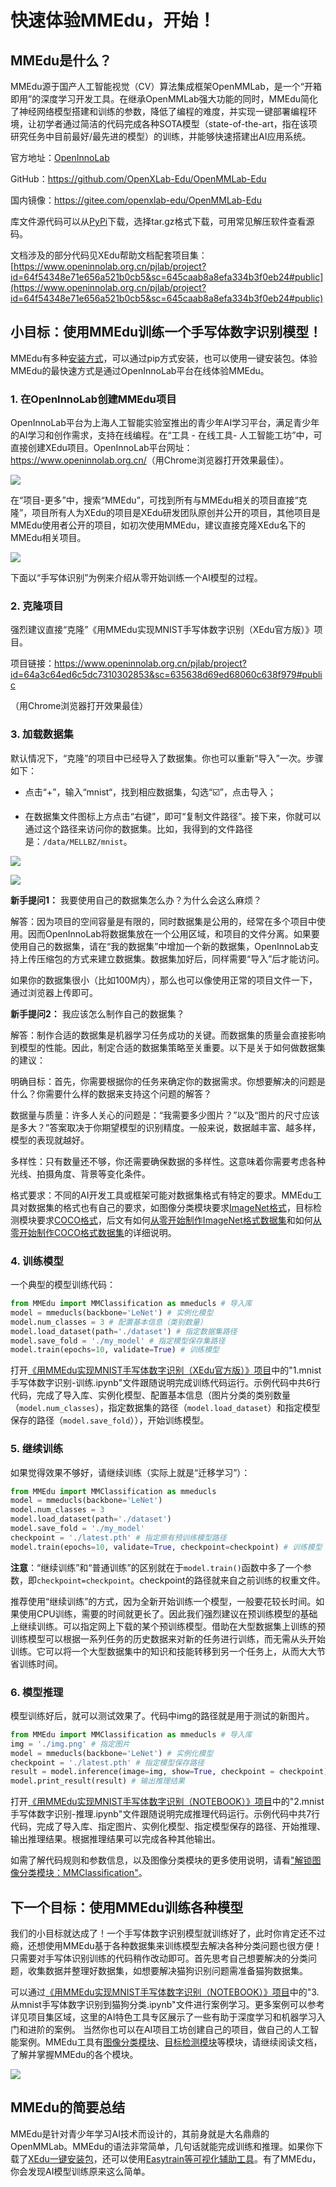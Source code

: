 # 快速体验MMEdu，开始！

## MMEdu是什么？

MMEdu源于国产人工智能视觉（CV）算法集成框架OpenMMLab，是一个“开箱即用”的深度学习开发工具。在继承OpenMMLab强大功能的同时，MMEdu简化了神经网络模型搭建和训练的参数，降低了编程的难度，并实现一键部署编程环境，让初学者通过简洁的代码完成各种SOTA模型（state-of-the-art，指在该项研究任务中目前最好/最先进的模型）的训练，并能够快速搭建出AI应用系统。 

官方地址：<a href="https://www.openinnolab.org.cn/pjedu/home">OpenInnoLab</a>

GitHub：<a href="https://github.com/OpenXLab-Edu/OpenMMLab-Edu">https://github.com/OpenXLab-Edu/OpenMMLab-Edu</a>

国内镜像：<a href="https://gitee.com/openxlab-edu/OpenMMLab-Edu">https://gitee.com/openxlab-edu/OpenMMLab-Edu</a>

库文件源代码可以从[PyPi](https://pypi.org/project/MMEdu/#files)下载，选择tar.gz格式下载，可用常见解压软件查看源码。

文档涉及的部分代码见XEdu帮助文档配套项目集：[https://www.openinnolab.org.cn/pjlab/project?id=64f54348e71e656a521b0cb5&sc=645caab8a8efa334b3f0eb24#public](https://www.openinnolab.org.cn/pjlab/project?id=64f54348e71e656a521b0cb5&sc=645caab8a8efa334b3f0eb24#public)

## 小目标：使用MMEdu训练一个手写体数字识别模型！

MMEdu有多种<a href="https://xedu.readthedocs.io/zh-cn/master/mmedu/installation.html#mmedu">安装方式</a>，可以通过pip方式安装，也可以使用一键安装包。体验MMEdu的最快速方式是通过OpenInnoLab平台在线体验MMEdu。

### 1. 在OpenInnoLab创建MMEdu项目

OpenInnoLab平台为上海人工智能实验室推出的青少年AI学习平台，满足青少年的AI学习和创作需求，支持在线编程。在“工具 - 在线工具- 人工智能工坊”中，可直接创建XEdu项目。OpenInnoLab平台网址：<a href="https://www.openinnolab.org.cn/">https://www.openinnolab.org.cn/</a>（用Chrome浏览器打开效果最佳）。

![](../images/mmedu/XEduProjecCreation.gif)

在“项目-更多”中，搜索“MMEdu”，可找到所有与MMEdu相关的项目直接“克隆”，项目所有人为XEdu的项目是XEdu研发团队原创并公开的项目，其他项目是MMEdu使用者公开的项目，如初次使用MMEdu，建议直接克隆XEdu名下的MMEdu相关项目。

![](../images/mmedu/quick_start_01.jpg)

下面以“手写体识别”为例来介绍从零开始训练一个AI模型的过程。

### 2. 克隆项目

强烈建议直接“克隆”《用MMEdu实现MNIST手写体数字识别（XEdu官方版）》项目。

项目链接：<a href="https://www.openinnolab.org.cn/pjlab/project?id=64a3c64ed6c5dc7310302853&sc=635638d69ed68060c638f979#public
">https://www.openinnolab.org.cn/pjlab/project?id=64a3c64ed6c5dc7310302853&sc=635638d69ed68060c638f979#public
</a>

（用Chrome浏览器打开效果最佳）

### 3. 加载数据集

 默认情况下，“克隆”的项目中已经导入了数据集。你也可以重新“导入”一次。步骤如下：

- 点击“+”，输入“mnist“，找到相应数据集，勾选“☑️”，点击导入；

- 在数据集文件图标上方点击“右键”，即可“复制文件路径”。接下来，你就可以通过这个路径来访问你的数据集。比如，我得到的文件路径是：`/data/MELLBZ/mnist`。

![](../images/mmedu/quick_start_02.jpg)

![](../images/mmedu/quick_start_03.jpg)

**新手提问1：** 我要使用自己的数据集怎么办？为什么会这么麻烦？

解答：因为项目的空间容量是有限的，同时数据集是公用的，经常在多个项目中使用。因而OpenInnoLab将数据集放在一个公用区域，和项目的文件分离。如果要使用自己的数据集，请在“我的数据集”中增加一个新的数据集，OpenInnoLab支持上传压缩包的方式来建立数据集。数据集加好后，同样需要“导入”后才能访问。

如果你的数据集很小（比如100M内），那么也可以像使用正常的项目文件一下，通过浏览器上传即可。

**新手提问2：** 我应该怎么制作自己的数据集？

解答：制作合适的数据集是机器学习任务成功的关键。而数据集的质量会直接影响到模型的性能。因此，制定合适的数据集策略至关重要。以下是关于如何做数据集的建议：

​		明确目标：首先，你需要根据你的任务来确定你的数据需求。你想要解决的问题是什么？你需要什么样的数据来支持这个问题的解答？

​		数据量与质量：许多人关心的问题是：“我需要多少图片？”以及“图片的尺寸应该是多大？”答案取决于你期望模型的识别精度。一般来说，数据越丰富、越多样，模型的表现就越好。

​		多样性：只有数量还不够，你还需要确保数据的多样性。这意味着你需要考虑各种光线、拍摄角度、背景等变化条件。

​		格式要求：不同的AI开发工具或框架可能对数据集格式有特定的要求。MMEdu工具对数据集的格式也有自己的要求，如图像分类模块要求[ImageNet格式](https://xedu.readthedocs.io/zh-cn/master/mmedu/introduction.html#imagenet)，目标检测模块要求[COCO格式](https://xedu.readthedocs.io/zh-cn/master/mmedu/introduction.html#coco)，后文有如何[从零开始制作ImageNet格式数据集](https://xedu.readthedocs.io/zh-cn/master/how_to_use/dl_library/howtomake_imagenet.html#imagenet)和如何[从零开始制作COCO格式数据集](https://xedu.readthedocs.io/zh-cn/master/how_to_use/dl_library/howtomake_coco.html#coco)的详细说明。

### 4. 训练模型

一个典型的模型训练代码：

```python
from MMEdu import MMClassification as mmeducls # 导入库
model = mmeducls(backbone='LeNet') # 实例化模型
model.num_classes = 3 # 配置基本信息（类别数量）
model.load_dataset(path='./dataset') # 指定数据集路径
model.save_fold = './my_model' # 指定模型保存集路径
model.train(epochs=10, validate=True) # 训练模型
```
打开<a href="https://www.openinnolab.org.cn/pjlab/project?id=64a3c64ed6c5dc7310302853&sc=635638d69ed68060c638f979#public">《用MMEdu实现MNIST手写体数字识别（XEdu官方版）》项目</a>中的"1.mnist手写体数字识别-训练.ipynb"文件跟随说明完成训练代码运行。示例代码中共6行代码，完成了导入库、实例化模型、配置基本信息（图片分类的类别数量（`model.num_classes`），指定数据集的路径（`model.load_dataset`）和指定模型保存的路径（`model.save_fold`）），开始训练模型。

### 5. 继续训练

如果觉得效果不够好，请继续训练（实际上就是“迁移学习”）：

```python
from MMEdu import MMClassification as mmeducls
model = mmeducls(backbone='LeNet')
model.num_classes = 3
model.load_dataset(path='./dataset')
model.save_fold = './my_model'
checkpoint = './latest.pth' # 指定原有预训练模型路径
model.train(epochs=10, validate=True, checkpoint=checkpoint) # 训练模型
```

**注意**：“继续训练”和“普通训练”的区别就在于`model.train()`函数中多了一个参数，即`checkpoint=checkpoint`。checkpoint的路径就来自之前训练的权重文件。

推荐使用“继续训练”的方式，因为全新开始训练一个模型，一般要花较长时间。如果使用CPU训练，需要的时间就更长了。因此我们强烈建议在预训练模型的基础上继续训练。可以指定网上下载的某个预训练模型。借助在大型数据集上训练的预训练模型可以根据一系列任务的历史数据来对新的任务进行训练，而无需从头开始训练。它可以将一个大型数据集中的知识和技能转移到另一个任务上，从而大大节省训练时间。 

### 6. 模型推理

模型训练好后，就可以测试效果了。代码中img的路径就是用于测试的新图片。

```python
from MMEdu import MMClassification as mmeducls # 导入库
img = './img.png' # 指定图片
model = mmeducls(backbone='LeNet') # 实例化模型
checkpoint = './latest.pth' # 指定模型保存路径
result = model.inference(image=img, show=True, checkpoint = checkpoint) # 开始推理
model.print_result(result) # 输出推理结果
```
打开<a href="https://www.openinnolab.org.cn/pjlab/project?id=63801c0701df4535876b6a4e&sc=635638d69ed68060c638f979#public">《用MMEdu实现MNIST手写体数字识别（NOTEBOOK）》项目</a>中的"2.mnist手写体数字识别-推理.ipynb"文件跟随说明完成推理代码运行。示例代码中共7行代码，完成了导入库、指定图片、实例化模型、指定模型保存的路径、开始推理、输出推理结果。根据推理结果可以完成各种其他输出。

如需了解代码规则和参数信息，以及图像分类模块的更多使用说明，请看<a href="https://xedu.readthedocs.io/zh-cn/master/mmedu/mmclassification.html#mmclassification)">"解锁图像分类模块：MMClassification"</a>。



## 下一个目标：使用MMEdu训练各种模型

我们的小目标就达成了！一个手写体数字识别模型就训练好了，此时你肯定还不过瘾，还想使用MMEdu基于各种数据集来训练模型去解决各种分类问题也很方便！只需要对手写体识别训练的代码稍作改动即可。首先思考自己想要解决的分类问题，收集数据并整理好数据集，如想要解决猫狗识别问题需准备猫狗数据集。

可以通过<a href="https://www.openinnolab.org.cn/pjlab/project?id=63801c0701df4535876b6a4e&sc=635638d69ed68060c638f979#public">《用MMEdu实现MNIST手写体数字识别（NOTEBOOK）》项目</a>中的"3.从mnist手写体数字识别到猫狗分类.ipynb"文件进行案例学习。更多案例可以参考详见项目集区域，这里的AI特色工具专区展示了一些有助于深度学习和机器学习入门和进阶的案例。 当然你也可以在AI项目工坊创建自己的项目，做自己的人工智能案例。MMEdu工具有<a href="https://xedu.readthedocs.io/zh-cn/master/mmedu/mmclassification.html#mmclassification">图像分类模块</a>、<a href="https://xedu.readthedocs.io/zh-cn/master/mmedu/mmdetection.html">目标检测模块</a>等模块，请继续阅读文档，了解并掌握MMEdu的各个模块。

![](../images/mmedu/XEduItemSet.png)

## MMEdu的简要总结

MMEdu是针对青少年学习AI技术而设计的，其前身就是大名鼎鼎的OpenMMLab。MMEdu的语法非常简单，几句话就能完成训练和推理。如果你下载了<a href="https://xedu.readthedocs.io/zh-cn/master/about/installation.html#id3">XEdu一键安装包</a>，还可以使用<a href="https://xedu.readthedocs.io/zh-cn/master/easydl.html#easydl">Easytrain等可视化辅助工具</a>。有了MMEdu，你会发现AI模型训练原来这么简单。
